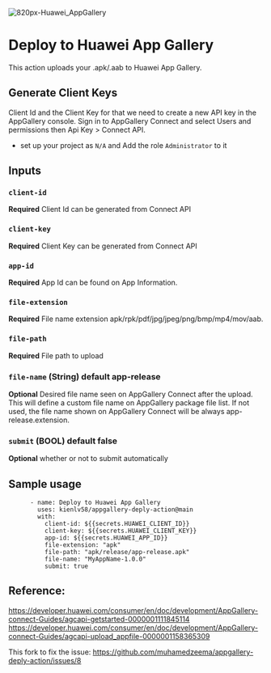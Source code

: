 ![820px-Huawei_AppGallery](https://user-images.githubusercontent.com/71822189/116457944-51f2e180-a864-11eb-86b9-520603a9d63a.png)
# Deploy to Huawei App Gallery
This action uploads your .apk/.aab to Huawei App Gallery.

## Generate Client Keys

Client Id and the Client Key for that we need to create a new API key in the AppGallery console. Sign in to AppGallery Connect and select Users and permissions then Api Key > Connect API.
* set up your project as `N/A` and Add the role `Administrator` to it



## Inputs

### `client-id`

**Required** Client Id can be generated from Connect API

### `client-key`

**Required** Client Key can be generated from Connect API

### `app-id`

**Required** App Id can be found on App Information.

### `file-extension`

**Required** File name extension apk/rpk/pdf/jpg/jpeg/png/bmp/mp4/mov/aab.

### `file-path`

**Required** File path to upload

### `file-name` (String) default app-release

**Optional** Desired file name seen on AppGallery Connect after the upload. This will define a custom file name on AppGallery package file list. If not used, the file name shown on AppGallery Connect will be always app-release.extension.

### `submit` (BOOL) default false

**Optional** whether or not to submit automatically

## Sample usage

```
      - name: Deploy to Huawei App Gallery
        uses: kienlv58/appgallery-deply-action@main
        with:
          client-id: ${{secrets.HUAWEI_CLIENT_ID}}
          client-key: ${{secrets.HUAWEI_CLIENT_KEY}}
          app-id: ${{secrets.HUAWEI_APP_ID}}
          file-extension: "apk"
          file-path: "apk/release/app-release.apk"
          file-name: "MyAppName-1.0.0"
          submit: true
```

## Reference:
https://developer.huawei.com/consumer/en/doc/development/AppGallery-connect-Guides/agcapi-getstarted-0000001111845114
https://developer.huawei.com/consumer/en/doc/development/AppGallery-connect-Guides/agcapi-upload_appfile-0000001158365309

This fork to fix the issue:
https://github.com/muhamedzeema/appgallery-deply-action/issues/8
